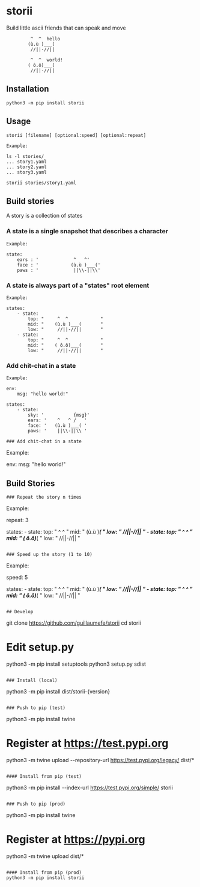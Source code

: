 # storii
Build little ascii friends that can speak and move

             ^  ^  hello
            (ù.ù )___(
             //||-//||
             
             ^  ^  world!
            ( ô.ô)___(
             //||-//||

## Installation
```
python3 -m pip install storii
```

## Usage
```
storii [filename] [optional:speed] [optional:repeat]

Example:

ls -l stories/
... story1.yaml
... story2.yaml
... story3.yaml

storii stories/story1.yaml
```

## Build stories

A story is a collection of states

### A state is a single snapshot that describes a character
```
Example:

state:
    ears : '             ^   ^'
    face : '            (ù.ù )___('
    paws : '             ||\\-||\\'

```

### A state is always part of a "states" root element
```
Example:

states:
    - state:
        top: "     ^  ^            "
        mid: "    (ù.ù )___(       "
        low: "     //||-//||       "
    - state:
        top: "     ^  ^            "
        mid: "    ( ô.ô)___(       "
        low: "     //||-//||       "
```

### Add chit-chat in a state
```
Example:

env:
    msg: "hello world!"

states:
    - state:
        sky: '           {msg}'
        ears: '    ^   ^ /   '
        face: '   (ù.ù )___( '
        paws: '    ||\\-||\\ '

### Add chit-chat in a state
```
Example:

env:
    msg: "hello world!"

## Build Stories
```
### Repeat the story n times
```
Example:

repeat: 3

states:
    - state:
        top: "     ^  ^            "
        mid: "    (ù.ù )___(       "
        low: "     //||-//||       "
    - state:
        top: "     ^  ^            "
        mid: "    ( ô.ô)___(       "
        low: "     //||-//||       "

```

### Speed up the story (1 to 10)
```
Example:

speed: 5

states:
    - state:
        top: "     ^  ^            "
        mid: "    (ù.ù )___(       "
        low: "     //||-//||       "
    - state:
        top: "     ^  ^            "
        mid: "    ( ô.ô)___(       "
        low: "     //||-//||       "

```

## Develop
```
git clone https://github.com/guillaumefe/storii
cd storii
# Edit setup.py
python3 -m pip install setuptools
python3 setup.py sdist
```

### Install (local)
```
python3 -m pip install dist/storii-{version}
```

### Push to pip (test)
```
python3 -m pip install twine
# Register at https://test.pypi.org
python3 -m twine upload --repository-url https://test.pypi.org/legacy/ dist/*
```

#### Install from pip (test)
```
python3 -m pip install --index-url https://test.pypi.org/simple/ storii
```

### Push to pip (prod)
```
python3 -m pip install twine
# Register at https://pypi.org
python3 -m twine upload dist/*
```

#### Install from pip (prod)
python3 -m pip install storii 
